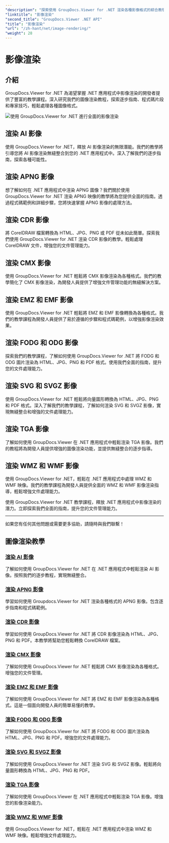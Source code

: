 ```yaml
---
"description": "探索使用 GroupDocs.Viewer for .NET 渲染各種影像格式的綜合教學。從 AI 到 WMF，學習無縫整合和程式碼範例。"
"linktitle": "影像渲染"
"second_title": "GroupDocs.Viewer .NET API"
"title": "影像渲染"
"url": "/zh-hant/net/image-rendering/"
"weight": 28
---
```


# 影像渲染


## 介紹

GroupDocs.Viewer for .NET 為渴望掌握 .NET 應用程式中影像渲染的開發者提供了豐富的教學課程。深入研究我們的圖像渲染教程，探索逐步指南、程式碼片段和專家技巧，輕鬆處理各種圖像格式。

![使用 GroupDocs.Viewer for .NET 進行全面的影像渲染](/viewer/image-rendering/image.png)

## 渲染 AI 影像
使用 GroupDocs.Viewer for .NET，釋放 AI 影像渲染的無限潛能。我們的教學將引導您將 AI 影像渲染無縫整合到您的 .NET 應用程式中。深入了解我們的逐步指南，探索各種可能性。

## 渲染 APNG 影像
想了解如何在 .NET 應用程式中渲染 APNG 圖像？我們關於使用 GroupDocs.Viewer for .NET 渲染 APNG 映像的教學將為您提供全面的指南。透過程式碼範例和詳細步驟，您將快速掌握 APNG 影像的處理方法。

## 渲染 CDR 影像
將 CorelDRAW 檔案轉換為 HTML、JPG、PNG 或 PDF 從未如此簡單。探索我們使用 GroupDocs.Viewer for .NET 渲染 CDR 影像的教學。輕鬆處理 CorelDRAW 文件，增強您的文件管理能力。

## 渲染 CMX 影像
使用 GroupDocs.Viewer for .NET 輕鬆將 CMX 影像渲染為各種格式。我們的教學簡化了 CMX 影像渲染，為開發人員提供了增強文件管理功能的無縫解決方案。

## 渲染 EMZ 和 EMF 影像
使用 GroupDocs.Viewer for .NET 輕鬆將 EMZ 和 EMF 影像轉換為各種格式。我們的教學課程為開發人員提供了易於遵循的步驟和程式碼範例，以增強影像渲染效果。

## 渲染 FODG 和 ODG 影像
探索我們的教學課程，了解如何使用 GroupDocs.Viewer for .NET 將 FODG 和 ODG 圖片渲染為 HTML、JPG、PNG 和 PDF 格式。使用我們全面的指南，提升您的文件處理能力。

## 渲染 SVG 和 SVGZ 影像
使用 GroupDocs.Viewer for .NET 輕鬆將向量圖形轉換為 HTML、JPG、PNG 和 PDF 格式。深入了解我們的教學課程，了解如何渲染 SVG 和 SVGZ 影像，實現無縫整合和增強的文件處理能力。

## 渲染 TGA 影像
了解如何使用 GroupDocs.Viewer 在 .NET 應用程式中輕鬆渲染 TGA 影像。我們的教程將為開發人員提供增強的圖像渲染功能，並提供無縫整合的逐步指導。

## 渲染 WMZ 和 WMF 影像
使用 GroupDocs.Viewer for .NET，輕鬆在 .NET 應用程式中處理 WMZ 和 WMF 映像。我們的教學課程為開發人員提供全面的 WMZ 和 WMF 影像渲染指導，輕鬆增強文件處理能力。

使用 GroupDocs.Viewer for .NET 教學課程，釋放 .NET 應用程式中影像渲染的潛力。立即探索我們全面的指南，提升您的文件管理能力。

---

如果您有任何其他問題或需要更多協助，請隨時與我們聯繫！
## 圖像渲染教學
### [渲染 AI 影像](./render-ai-images/)
了解如何使用 GroupDocs.Viewer for .NET 在 .NET 應用程式中輕鬆渲染 AI 影像。按照我們的逐步教程，實現無縫整合。
### [渲染 APNG 影像](./render-apng-images/)
學習如何使用 Groupdocs.Viewer for .NET 渲染各種格式的 APNG 影像。包含逐步指南和程式碼範例。
### [渲染 CDR 影像](./render-cdr-images/)
學習如何使用 GroupDocs.Viewer for .NET 將 CDR 影像渲染為 HTML、JPG、PNG 和 PDF。本教學將幫助您輕鬆轉換 CorelDRAW 檔案。
### [渲染 CMX 影像](./render-cmx-images/)
了解如何使用 GroupDocs.Viewer for .NET 輕鬆將 CMX 影像渲染為各種格式。增強您的文件管理。
### [渲染 EMZ 和 EMF 影像](./render-emz-emf-images/)
了解如何使用 GroupDocs.Viewer for .NET 將 EMZ 和 EMF 影像渲染為各種格式。這是一個面向開發人員的簡單易懂的教學。
### [渲染 FODG 和 ODG 影像](./render-fodg-odg-images/)
了解如何使用 GroupDocs.Viewer for .NET 將 FODG 和 ODG 圖片渲染為 HTML、JPG、PNG 和 PDF。增強您的文件處理能力。
### [渲染 SVG 和 SVGZ 影像](./render-svg-svgz-images/)
了解如何使用 GroupDocs.Viewer for .NET 渲染 SVG 和 SVGZ 影像。輕鬆將向量圖形轉換為 HTML、JPG、PNG 和 PDF。
### [渲染 TGA 影像](./render-tga-images/)
了解如何使用 GroupDocs.Viewer 在 .NET 應用程式中輕鬆渲染 TGA 影像。增強您的影像渲染能力。
### [渲染 WMZ 和 WMF 影像](./render-wmz-wmf-images/)
使用 GroupDocs.Viewer for .NET，輕鬆在 .NET 應用程式中渲染 WMZ 和 WMF 映像。輕鬆增強文件處理能力。